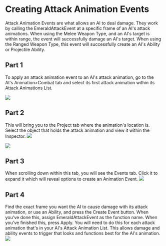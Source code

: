 # Creating Attack Animation Events
Attack Animation Events are what allows an AI to deal damage. They work by calling the EmeraldAttackEvent at a specific frame of an AI's attack animations. When using the Melee Weapon Type, and an AI's target is within range, the event will successfully damage an AI's target. When using the Ranged Weapon Type, this event will successfully create an AI's Ability or Projectile Ability.

## Part 1
To apply an attack animation event to an AI's attack animation, go to the AI's Animation>Combat tab and select its first attack animation within its Attack Animations List.

![](https://i.imgur.com/oQC3QOf.png)

## Part 2
This will bring you to the Project tab where the animation's location is. Select the object that holds the attack animation and view it within the Inspector.
![](https://i.imgur.com/GRf1XY1.png)

![](https://i.imgur.com/TKGbN48.png)

## Part 3
When scrolling down within this tab, you will see the Events tab. Click it to expand it which will reveal options to create an Animation Event.
![](https://i.imgur.com/QiX0Iue.gif)

## Part 4
Find the exact frame you want the AI to cause damage with its attack animation, or use an Ability, and press the Create Event button. When you've done this, assign EmeraldAttackEvent as the function name. When you've finished this, press Apply. You will need to do this for each attack animation that's in your AI's Attack Animation List. This allows damage and ability events to trigger that looks and functions best for the AI's animation.
![](https://i.imgur.com/JfjwzXR.gif)